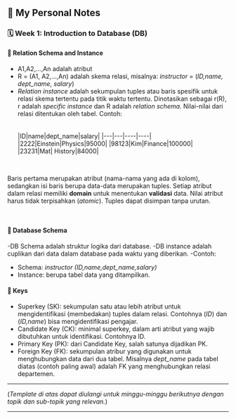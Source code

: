 ## 📘 My Personal Notes

### 🗓️ Week 1: Introduction to Database (DB)

#### 📍 Relation Schema and Instance
- A1,A2,...,An adalah atribut
- R = (A1, A2,...,An) adalah skema relasi, misalnya: _instructor_ = (_ID,name, dept_name, salary_)
- _Relation instance_ adalah sekumpulan tuples atau baris spesifik untuk relasi skema tertentu pada titik waktu tertentu.
Dinotasikan sebagai r(R), r adalah _specific instance_ dan R adalah _relation schema_. Nilai-nilai dari relasi ditentukan oleh tabel.
Contoh: <br/><br/><br/>
  |ID|name|dept_name|salary|
  |---|---|----|----|
  |2222|Einstein|Physics|95000|
  |98123|Kim|Finance|100000|
  |23231|Mat| History|84000|
<br/>

Baris pertama merupakan atribut (nama-nama yang ada di kolom), sedangkan isi baris berupa data-data merupakan tuples.
Setiap atribut dalam relasi memiliki **domain** untuk menentukan **validasi** data. Nilai atribut harus tidak terpisahkan (_atomic_).
Tuples dapat disimpan tanpa urutan.

<br/>

#### 📍 Database Schema
-DB Schema adalah struktur logika dari database.
-DB instance adalah cuplikan dari data dalam database pada waktu yang diberikan.
-Contoh:
  * Schema: _instructor (ID,name,dept_name,salary)_
  * Instance: berupa tabel data yang ditampilkan.

#### 📍 Keys
- Superkey (SK): sekumpulan satu atau lebih atribut untuk mengidentifikasi (membedakan) tuples dalam relasi. Contohnya (_ID_) dan (_ID,name_) bisa mengidentifikasi pengajar.
- Candidate Key (CK): minimal superkey, dalam arti atribut yang wajib dibutuhkan untuk identifikasi. Contohnya ID.
- Primary Key (PK): dari Candidate Key, salah satunya dijadikan PK.
- Foreign Key (FK): sekumpulan atribur yang digunakan untuk menghubungkan data dari dua tabel. Misalnya _dept_name_ pada tabel diatas (contoh paling awal) adalah FK yang menghubungkan relasi departemen.

---

(_Template di atas dapat diulangi untuk minggu-minggu berikutnya dengan topik dan sub-topik yang relevan._)

---
